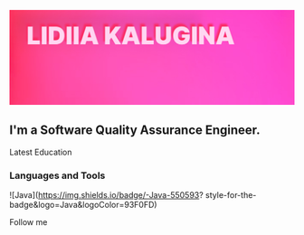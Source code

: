 ![Header](https://github.com/KLidya/KLidya/blob/main/Assets/Group%203.jpg)

## I'm a Software Quality Assurance Engineer.

Latest Education

### Languages and Tools
![Java](https://img.shields.io/badge/-Java-550593? 
style-for-the-badge&logo=Java&logoColor=93F0FD)

Follow me
